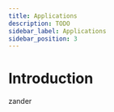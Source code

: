 ```yaml
---
title: Applications
description: TODO
sidebar_label: Applications
sidebar_position: 3
---
```


# Introduction
zander